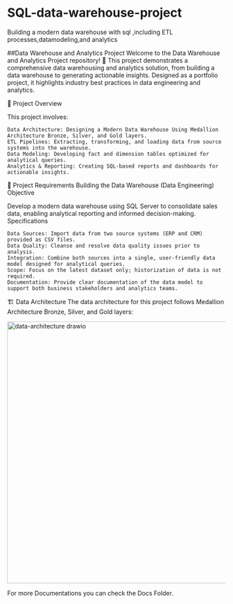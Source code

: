 # SQL-data-warehouse-project
Building a modern data warehouse with sql ,including ETL processes,datamodeling,and analytics

##Data Warehouse and Analytics Project
Welcome to the Data Warehouse and Analytics Project repository! 🚀
This project demonstrates a comprehensive data warehousing and analytics solution, from building a data warehouse to generating actionable insights. Designed as a portfolio project, it highlights industry best practices in data engineering and analytics.

📖 Project Overview

This project involves:

    Data Architecture: Designing a Modern Data Warehouse Using Medallion Architecture Bronze, Silver, and Gold layers.
    ETL Pipelines: Extracting, transforming, and loading data from source systems into the warehouse.
    Data Modeling: Developing fact and dimension tables optimized for analytical queries.
    Analytics & Reporting: Creating SQL-based reports and dashboards for actionable insights.
🚀 Project Requirements
Building the Data Warehouse (Data Engineering)
Objective

Develop a modern data warehouse using SQL Server to consolidate sales data, enabling analytical reporting and informed decision-making.
Specifications

    Data Sources: Import data from two source systems (ERP and CRM) provided as CSV files.
    Data Quality: Cleanse and resolve data quality issues prior to analysis.
    Integration: Combine both sources into a single, user-friendly data model designed for analytical queries.
    Scope: Focus on the latest dataset only; historization of data is not required.
    Documentation: Provide clear documentation of the data model to support both business stakeholders and analytics teams.

🏗️ Data Architecture
The data architecture for this project follows Medallion Architecture Bronze, Silver, and Gold layers: 

<img width="858" height="602" alt="data-architecture drawio" src="https://github.com/user-attachments/assets/199e1ee6-d4a1-42c3-a924-e02f7ec0b7b6" />

For more Documentations you can check the Docs Folder. 
